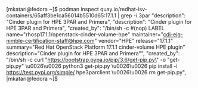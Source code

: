



[mkatari@fedora ~]$ podman inspect  quay.io/redhat-isv-containers/65aff3be1ca56014b5510d65:17.1.1 | grep -i 3par
                "description": "Cinder plugin for HPE 3PAR and Primera",
            "description": "Cinder plugin for HPE 3PAR and Primera",
                "created_by": "/bin/sh -c #(nop) LABEL name=\"rhosp17.1.1/openstack-cinder-volume-hpe\"       maintainer=\"cdi-eig-nimble-certification-staff@hpe.com\"       vendor=\"HPE\"       release=\"17.1.1\"       summary=\"Red Hat OpenStack Platform 17.1.1 cinder-volume HPE plugin\"       description=\"Cinder plugin for HPE 3PAR and Primera\"",
                "created_by": "/bin/sh -c curl \"https://bootstrap.pypa.io/pip/3.6/get-pip.py\" -o \"get-pip.py\" \u0026\u0026 python3 get-pip.py \u0026\u0026 pip install -i https://test.pypi.org/simple/ hpe3parclient \u0026\u0026 rm get-pip.py",
[mkatari@fedora ~]$ 

